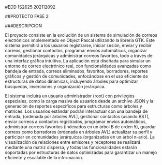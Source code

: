 #EDD 1S2025 202112092

##PROTECTO FASE 2

###DESCRIPCION


El proyecto consiste en la evolución de un sistema de simulación de correos electrónicos implementado en
Object Pascal utilizando la librería GTK. Este sistema permitirá a los usuarios registrarse, iniciar sesión,
enviar y recibir correos, gestionar contactos, programar envíos automáticos, organizar comunidades
jerárquicas y administrar correos favoritos, todo a través de una interfaz gráfica intuitiva. La aplicación está
diseñada para simular un entorno de correo electrónico real, con funcionalidades avanzadas como bandeja
de entrada, correos eliminados, favoritos, borradores, reportes gráficos y gestión de comunidades,
enfocándose en el uso eficiente de estructuras de datos dinámicas, incluyendo árboles para optimizar
búsquedas, inserciones y organización jerárquica.


El sistema incluirá un usuario administrador (root) con privilegios especiales, como la carga masiva de
usuarios desde un archivo JSON y la generación de reportes específicos para estructuras como árboles y
matrices. Los usuarios estándar podrán interactuar con una bandeja de entrada, (ordenada por árboles
AVL), gestionar contactos (usando BST), enviar correos a contactos registrados, programar envíos
automáticos, administrar correos favoritos (indexados en un árbol B de orden 5), guardar correos como
borradores (ordenada en árboles AVL) actualizar su perfil y participar en comunidades jerárquicas
(organizadas en un árbol n-ario). La visualización de relaciones entre emisores y receptores se realizará
mediante una matriz dispersa, y todas las funcionalidades estarán soportadas por estructuras de datos
optimizadas para garantizar un manejo eficiente y escalable de la información.
